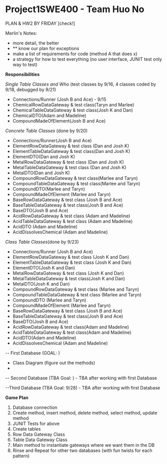 # Project1SWE400 - Team Huo No

PLAN & HW2 BY FRIDAY  [check!]

Merlin's Notes:
- more detail, the better
- ** know our plan for exceptions
- make a list of requirements for code (method A that does x)
- a strategy for how to test everything (no user interface, JUNIT test only way to test)

**Responsibilities**

*Single Table Classes and Who* (test classes by 9/16, 4 classes coded by 9/18, debugged by 9/21)
*  Connections/Runner (Josh B and Ace) - 9/15
*  ChemicalRowDataGateway & test class(Taryn and Marlee)
*  ChemicalTableDataGateway & test class(Josh K and Dan)
*  ChemicalDTO(Adam and Madeline)
*  CompoundMadeOfElement(Josh B and Ace)
  
*Concrete Table Classes* (done by 9/20)
*  Connections/Runner(Josh B and Ace) 
*  ElementRowDataGateway & test class (Dan and Josh K)
*  ElementTableDataGateway & test class(Dan and Josh K)
*  ElementDTO(Dan and Josh K)
*  MetalRowDataGateway & test class (Dan and Josh K)
*  MetalTableDataGateway & test class (Dan and Josh K)
*  MetalDTO(Dan and Josh K)
*  CompoundRowDataGateway & test class(Marlee and Taryn)
*  CompoundTableDataGateway & test class(Marlee and Taryn)
*  CompoundDTO(Marlee and Taryn)
*  CompoundMadeOfElement (Marlee and Taryn)
*  BaseRowDataGateway & test class (Josh B and Ace)
*  BaseTableDataGateway & test class(Josh B and Ace)
*  BaseDTO(Josh B and Ace)
*  AcidRowDataGateway & test class (Adam and Madeline)
*  AcidTableDataGateway & test class (Adam and Madeline)
*  AcidDTO (Adam and Madeline)
*  AcidDissolvesChemical (Adam and Madeline)
  
*Class Table Classes*(done by 9/23)
*  Connections/Runner (Josh B and Ace)
*  ElementRowDataGateway & test class (Josh K and Dan)
*  ElementTableDataGateway & test class (Josh K and Dan)
*  ElementDTO(Josh K and Dan)
*  MetalRowDataGateway & test class (Josh K and Dan)
*  MetalTableDataGateway & test class(Josh K and Dan)
*  MetalDTO(Josh K and Dan)
*  CompoundRowDataGateway & test class (Marlee and Taryn)
*  CompoundTableDataGateway & test class (Marlee and Taryn)
*  CompoundDTO (Marlee and Taryn)
*  CompoundMadeOfElement (Marlee and Taryn)
*  BaseRowDataGateway & test class (Josh B and Ace)
*  BaseTableDataGateway & test class(Josh B and Ace)
*  BaseDTO(Josh B and Ace)
*  AcidRowDataGateway & test class(Adam and Madeline)
*  AcidTableDataGateway & test class(Adam and Madeline)
*  AcidDTO(Adam and Madeline)
*  AcidDissolvesChemical (Adam and Madeline)



 -- First Database  (GOAL: )
 - Class Diagram (figure out the methods)
 - 
 

 -- Second Database (TBA Goal: )
    - TBA after working with first Database 
    

 --Third Database (TBA Goal: 9/28)
    - TBA after working with first Database

**Game Plan**
1.  Database connection
2.  Create method, insert method, delete method, select method, update method
3.  JUNIT Tests for above
4.  Create tables
5.  Row Data Gateway Class
6.  Table Data Gateway Class
7.  Main method to instantiate gateways where we want them in the DB
8.  Rinse and Repeat for other two databases (with fun twists for each pattern)